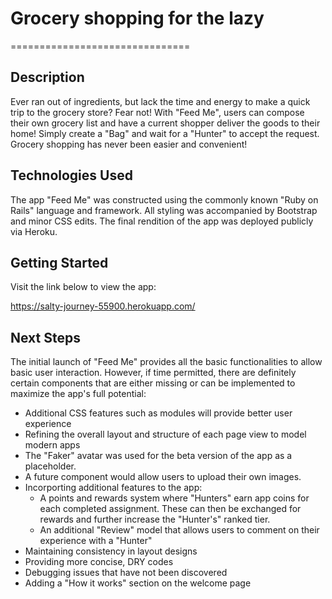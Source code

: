 # Grocery shopping for the lazy
===============================
## Description
Ever ran out of ingredients, but lack the time and energy to make a quick
trip to the grocery store? Fear not! With "Feed Me", users can compose their
own grocery list and have a current shopper deliver the goods to their home!
Simply create a "Bag" and wait for a "Hunter" to accept the request. Grocery 
shopping has never been easier and convenient!

## Technologies Used
The app "Feed Me" was constructed using the commonly known "Ruby on Rails"
language and framework. All styling was accompanied by Bootstrap and minor 
CSS edits. The final rendition of the app was deployed publicly via Heroku.

## Getting Started
Visit the link below to view the app:

https://salty-journey-55900.herokuapp.com/

## Next Steps
The initial launch of "Feed Me" provides all the basic functionalities to allow basic user interaction.  However, if time permitted, there are definitely certain components that are either missing or can be implemented to maximize the app's full potential:
* Additional CSS features such as modules will provide better user experience
* Refining the overall layout and structure of each page view to model modern apps
* The "Faker" avatar was used for the beta version of the app as a placeholder.  
* A future component would allow users to upload their own images.
* Incorporting additional features to the app:
    * A points and rewards system where "Hunters" earn app coins for each completed assignment. These can then be exchanged for rewards and further increase the "Hunter's" ranked tier.
    * An additional "Review" model that allows users to comment on their experience with a "Hunter"
* Maintaining consistency in layout designs
* Providing more concise, DRY codes
* Debugging issues that have not been discovered
* Adding a "How it works" section on the welcome page




